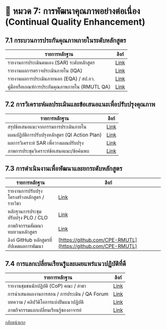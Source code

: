 # 📘 หมวด 7: การพัฒนาคุณภาพอย่างต่อเนื่อง (Continual Quality Enhancement)

## 7.1 กระบวนการประกันคุณภาพภายในระดับหลักสูตร

| รายการหลักฐาน | ลิงก์ |
|----------------|-------|
| รายงานการประเมินตนเอง (SAR) ระดับหลักสูตร | [Link]() |
| รายงานผลการตรวจประเมินภายใน (IQA) | [Link]() |
| รายงานผลการประเมินภายนอก (EQA) / สป.อว. | [Link]() |
| คู่มือหรือเกณฑ์การประกันคุณภาพภายใน (RMUTL QA) | [Link]() |

## 7.2 การวิเคราะห์ผลประเมินและข้อเสนอแนะเพื่อปรับปรุงคุณภาพ

| รายการหลักฐาน | ลิงก์ |
|----------------|-------|
| สรุปข้อเสนอแนะจากกรรมการประเมินภายใน | [Link]() |
| แผนปฏิบัติการปรับปรุงหลักสูตร (QI Action Plan) | [Link]() |
| ผลการวิเคราะห์ SAR เพื่อวางแผนปรับปรุง | [Link]() |
| ภาพการประชุมวิเคราะห์ข้อเสนอแนะ/ข้อค้นพบ | [Link]() |

## 7.3 การดำเนินงานเพื่อพัฒนาและยกระดับหลักสูตร

| รายการหลักฐาน | ลิงก์ |
|----------------|-------|
| รายงานการปรับปรุงโครงสร้างหลักสูตร / รายวิชา | [Link]() |
| หลักฐานการประชุมปรับปรุง PLO / CLO | [Link]() |
| ภาพกิจกรรมสัมมนาทบทวนหลักสูตร | [Link]() |
| ลิงก์ GitHub หลักสูตรที่อัปเดตผลการพัฒนา | [https://github.com/CPE-RMUTL](https://github.com/CPE-RMUTL) |

## 7.4 การแลกเปลี่ยนเรียนรู้และเผยแพร่แนวปฏิบัติที่ดี

| รายการหลักฐาน | ลิงก์ |
|----------------|-------|
| รายงานชุมชนนักปฏิบัติ (CoP) คณะ / สาขา | [Link]() |
| การนำเสนอผลงานการสอน / การประเมิน / QA Forum | [Link]() |
| บทความ / คลิปวิดีโอการแบ่งปันแนวปฏิบัติ | [Link]() |
| ภาพกิจกรรมแลกเปลี่ยนเรียนรู้ของอาจารย์ | [Link]() |

[กลับหน้าแรก](https://github.com/CPE-RMUTL/.github/blob/main/profile/README.md)
